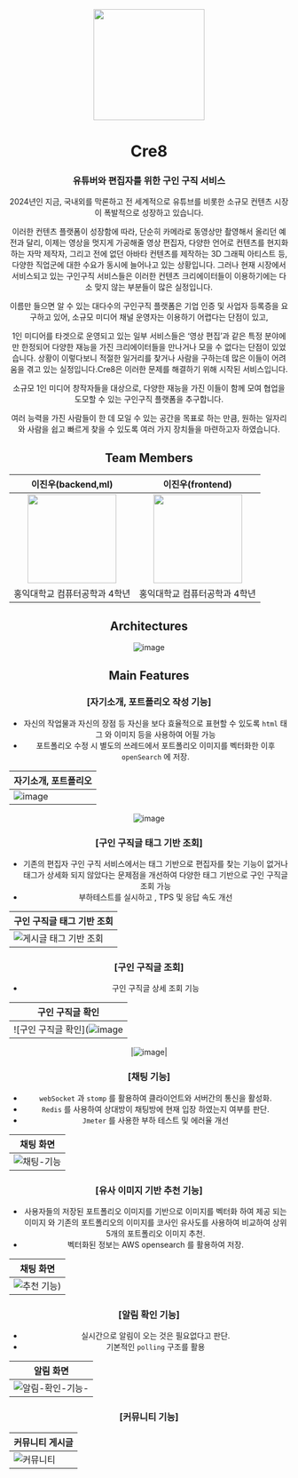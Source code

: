 <div align="middle">
<img src="" width="200" /> 
<h1>Cre8</h1>
<h3> 유튜버와 편집자를 위한 구인 구직 서비스</h3>
<p>2024년인 지금, 국내외를 막론하고 전 세계적으로 유튜브를 비롯한 소규모 컨텐츠 시장이 폭발적으로 성장하고 있습니다.

이러한 컨텐츠 플랫폼이 성장함에 따라, 단순히 카메라로 동영상만 촬영해서 올리던 예전과 달리, 이제는 영상을 멋지게 가공해줄 영상 편집자, 다양한 언어로 컨텐츠를 현지화하는 자막 제작자, 그리고 전에 없던 아바타 컨텐츠를 제작하는 3D 그래픽 아티스트 등, 다양한 직업군에 대한 수요가 동시에 늘어나고 있는 상황입니다.
그러나 현재 시장에서 서비스되고 있는 구인구직 서비스들은 이러한 컨텐츠 크리에이터들이 이용하기에는 다소 맞지 않는 부분들이 많은 실정입니다.

이름만 들으면 알 수 있는 대다수의 구인구직 플랫폼은 기업 인증 및 사업자 등록증을 요구하고 있어, 소규모 미디어 채널 운영자는 이용하기 어렵다는 단점이 있고, 

1인 미디어를 타겟으로 운영되고 있는 일부 서비스들은 ‘영상 편집’과 같은 특정 분야에만 한정되어 다양한 재능을 가진 크리에이터들을 만나거나 모을 수 없다는 단점이 있었습니다. 상황이 이렇다보니 적절한 일거리를 찾거나 사람을 구하는데 많은 이들이 어려움을 겪고 있는 실정입니다.Cre8은 이러한 문제를 해결하기 위해 시작된 서비스입니다.

소규모 1인 미디어 창작자들을 대상으로, 다양한 재능을 가진 이들이 함께 모여 협업을 도모할 수 있는 구인구직 플랫폼을 추구합니다.

여러 능력을 가진 사람들이 한 데 모일 수 있는 공간을 목표로 하는 만큼, 원하는 일자리와 사람을 쉽고 빠르게 찾을 수 있도록 여러 가지 장치들을 마련하고자 하였습니다.</p>


## Team Members

|      이진우(backend,ml)       |          이진우(frontend)         |                                                                                                       
| :------------------------------------------------------------------------------: | :---------------------------------------------------------------------------------------------------------------------------------------------------: | 
|   <img width="160px" src="https://avatars.githubusercontent.com/dionisos198" />    |                      <img width="160px" src="https://avatars.githubusercontent.com/potatosalad775" />    |          
| 홍익대학교 컴퓨터공학과 4학년 | 홍익대학교 컴퓨터공학과 4학년 | 



## Architectures

![image](https://github.com/user-attachments/assets/420c8eb2-f1dd-47a7-90f0-3fae632d36a6)


## Main Features 

### [자기소개, 포트폴리오 작성 기능]
- 자신의 작업물과 자신의 장점 등 자신을 보다 효율적으로 표현할 수 있도록 ```html``` 태그 와 이미지 등을 사용하여 어필 가능
- 포트폴리오 수정 시 별도의 쓰레드에서 포트폴리오 이미지를 벡터화한 이후 ```openSearch``` 에 저장. 

| 자기소개, 포트폴리오 |
|----------|
|![image](https://github.com/user-attachments/assets/bedb684e-3cda-4987-ad14-783e3ac8d933)

![image](https://github.com/user-attachments/assets/66bf596a-f6a3-4ddb-8116-bb3198f0ff58)



### [구인 구직글 태그 기반 조회]

- 기존의 편집자 구인 구직 서비스에서는 태그 기반으로 편집자를 찾는 기능이 없거나 태그가 상세화 되지 않았다는 문제점을 개선하여 다양한 태그 기반으로 구인 구직글 조회 가능
- 부하테스트를 실시하고 , TPS 및 응답 속도 개선 

| 구인 구직글 태그 기반 조회 |
|----------|
|![게시글 태그 기반 조회](https://github.com/user-attachments/assets/58c72753-9cfa-4a52-ac40-d5e0c4d0c0bc)|

### [구인 구직글 조회]

- 구인 구직글 상세 조회 기능 

| 구인 구직글 확인 |
|----------|
|![구인 구직글 확인](![image](https://github.com/user-attachments/assets/40083481-4070-482d-ad58-49b3e4449fc5)|

|![image](https://github.com/user-attachments/assets/d8dab2fd-cd98-4c17-af55-c420bbd72a23)|



### [채팅 기능]

- ```webSocket``` 과 ```stomp``` 를 활용하여 클라이언트와 서버간의 통신을 활성화.
- ```Redis``` 를 사용하여 상대방이 채팅방에 현재 입장 하였는지 여부를 판단.
- ```Jmeter``` 를 사용한 부하 테스트 및 에러율 개선 

| 채팅 화면 |
|----------|
|![채팅-기능](https://github.com/user-attachments/assets/8a1e8c05-66a3-45e3-84ba-7fd8cb3a4700)|


### [유사 이미지 기반 추천 기능]

- 사용자들의 저장된 포트폴리오 이미지를 기반으로 이미지를 벡터화 하여 제공 되는 이미지 와 기존의 포트폴리오의 이미지를 코사인 유사도를 사용하여 비교하여 상위 5개의 포트폴리오 이미지 추천.
- 벡터화된 정보는 AWS opensearch 를 활용하여 저장. 

| 채팅 화면 |
|----------|
|![추천 기능](https://velog.velcdn.com/images/dionisos198/post/e4ea2ac0-2781-4d17-a354-b6b4d6f21c5b/image.gif))|


### [알림 확인 기능]

- 실시간으로 알림이 오는 것은 필요없다고 판단.
- 기본적인 ```polling``` 구조를 활용 

| 알림 화면 |
|----------|
|![알림-확인-기능-](https://github.com/user-attachments/assets/2585c5f8-0060-4686-a8a0-4347c8762909)|







### [커뮤니티 기능]

| 커뮤니티 게시글 |
|----------|
|![커뮤니티](https://github.com/user-attachments/assets/a0eaa849-b8cd-4110-95b8-a91ed0eacbfc)|

